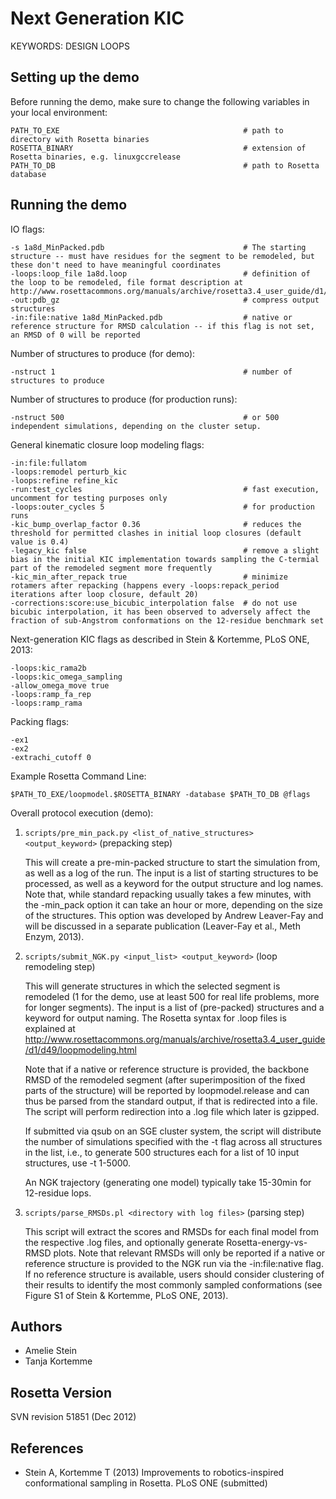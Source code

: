 Next Generation KIC
===================

KEYWORDS: DESIGN LOOPS

Setting up the demo
-------------------

Before running the demo, make sure to change the following variables in your 
local environment:

    PATH_TO_EXE                                         # path to directory with Rosetta binaries
    ROSETTA_BINARY                                      # extension of Rosetta binaries, e.g. linuxgccrelease
    PATH_TO_DB                                          # path to Rosetta database

Running the demo
----------------

IO flags:

    -s 1a8d_MinPacked.pdb                               # The starting structure -- must have residues for the segment to be remodeled, but these don't need to have meaningful coordinates
    -loops:loop_file 1a8d.loop                          # definition of the loop to be remodeled, file format description at http://www.rosettacommons.org/manuals/archive/rosetta3.4_user_guide/d1/d49/loopmodeling.html
    -out:pdb_gz                                         # compress output structures
    -in:file:native 1a8d_MinPacked.pdb                  # native or reference structure for RMSD calculation -- if this flag is not set, an RMSD of 0 will be reported

Number of structures to produce (for demo):

    -nstruct 1                                          # number of structures to produce 

Number of structures to produce (for production runs):

    -nstruct 500                                        # or 500 independent simulations, depending on the cluster setup.

General kinematic closure loop modeling flags:

    -in:file:fullatom
    -loops:remodel perturb_kic
    -loops:refine refine_kic
    -run:test_cycles                                    # fast execution, uncomment for testing purposes only
    -loops:outer_cycles 5                               # for production runs
    -kic_bump_overlap_factor 0.36                       # reduces the threshold for permitted clashes in initial loop closures (default value is 0.4)
    -legacy_kic false                                   # remove a slight bias in the initial KIC implementation towards sampling the C-termial part of the remodeled segment more frequently
    -kic_min_after_repack true                          # minimize rotamers after repacking (happens every -loops:repack_period iterations after loop closure, default 20)
    -corrections:score:use_bicubic_interpolation false  # do not use bicubic interpolation, it has been observed to adversely affect the fraction of sub-Angstrom conformations on the 12-residue benchmark set

Next-generation KIC flags as described in Stein & Kortemme, PLoS ONE, 2013:

    -loops:kic_rama2b
    -loops:kic_omega_sampling
    -allow_omega_move true
    -loops:ramp_fa_rep
    -loops:ramp_rama

Packing flags:

    -ex1
    -ex2
    -extrachi_cutoff 0

Example Rosetta Command Line:

    $PATH_TO_EXE/loopmodel.$ROSETTA_BINARY -database $PATH_TO_DB @flags

Overall protocol execution (demo):

1.  `scripts/pre_min_pack.py <list_of_native_structures> <output_keyword>` (prepacking step)

    This will create a pre-min-packed structure to start the simulation from, 
    as well as a log of the run. The input is a list of starting structures to 
    be processed, as well as a keyword for the output structure and log names. 
    Note that, while standard repacking usually takes a few minutes, with the 
    -min_pack option it can take an hour or more, depending on the size of the 
    structures. This option was developed by Andrew Leaver-Fay and will be 
    discussed in a separate publication (Leaver-Fay et al., Meth Enzym, 2013).


2.  `scripts/submit_NGK.py <input_list> <output_keyword>` (loop remodeling step)

    This will generate structures in which the selected segment is remodeled (1 
    for the demo, use at least 500 for real life problems, more for longer 
    segments). The input is a list of (pre-packed) structures and a keyword for 
    output naming. The Rosetta syntax for .loop files is explained at 
    http://www.rosettacommons.org/manuals/archive/rosetta3.4_user_guide/d1/d49/loopmodeling.html

    Note that if a native or reference structure is provided, the backbone RMSD 
    of the remodeled segment (after superimposition of the fixed parts of the 
    structure) will be reported by loopmodel.release and can thus be parsed 
    from the standard output, if that is redirected into a file. The script 
    will perform redirection into a .log file which later is gzipped. 

    If submitted via qsub on an SGE cluster system, the script will distribute 
    the number of simulations specified with the -t flag across all structures 
    in the list, i.e., to generate 500 structures each for a list of 10 input 
    structures, use -t 1-5000.

    An NGK trajectory (generating one model) typically take 15-30min for 
    12-residue lops.

3.  `scripts/parse_RMSDs.pl <directory with log files>` (parsing step)

    This script will extract the scores and RMSDs for each final model from the 
    respective .log files, and optionally generate Rosetta-energy-vs-RMSD 
    plots. Note that relevant RMSDs will only be reported if a native or 
    reference structure is provided to the NGK run via the -in:file:native 
    flag. If no reference structure is available, users should consider 
    clustering of their results to identify the most commonly sampled 
    conformations (see Figure S1 of Stein & Kortemme, PLoS ONE, 2013).

Authors
-------
* Amelie Stein
* Tanja Kortemme

Rosetta Version
---------------

SVN revision 51851 (Dec 2012)

References
----------

* Stein A, Kortemme T (2013) Improvements to robotics-inspired conformational 
  sampling in Rosetta. PLoS ONE (submitted)

